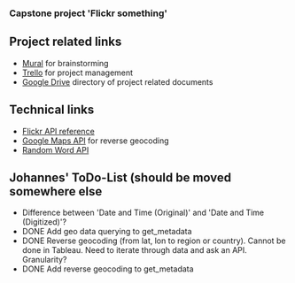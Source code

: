 ### Capstone project 'Flickr something'

## Project related links
- [Mural](https://app.mural.co/t/capstonegroup17548/m/capstonegroup17548/1695028847653/0130c7107a613d7debad6a107d300824991d3e9e?sender=u05f542ff195922836d850746) for brainstorming<br>
- [Trello](https://trello.com/b/PrN8FCNb) for project management<br>
- [Google Drive](https://drive.google.com/drive/folders/1ZkFgD9vK9iPSk6jFy6anWj8abK70APWi) directory of project related documents

## Technical links
- [Flickr API reference](https://www.flickr.com/services/api/)<br>
- [Google Maps API](https://developers.google.com/maps/documentation/geocoding/requests-reverse-geocoding?hl=en) for reverse geocoding<br>
- [Random Word API](https://random-word-api.herokuapp.com/home)<br>

## Johannes' ToDo-List (should be moved somewhere else
- Difference between 'Date and Time (Original)' and 'Date and Time (Digitized)'?
- DONE Add geo data querying to get_metadata
- DONE Reverse geocoding (from lat, lon to region or country). Cannot be done in Tableau. Need to iterate through data and ask an API. Granularity?
- DONE Add reverse geocoding to get_metadata

